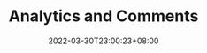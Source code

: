 ---
title: "Analytics and Comments" # the title of your post
date: 2022-03-30T23:00:23+08:00 # the posting time
hero: /images/posts/writing-posts/analytics.svg # cover photo
description: Adding analytics and disquss comment in hugo 
theme: Toha
menu:
  sidebar: # displays how the file structure in the sidebar is going to look
    name: Analytics & Comments # the name of the document in sidebar file hierarchy
    identifier: analytics-and-comments # distinguish the file from other files and helps in terms of category creation.
    weight: 500 #  the documents will appear in the file hierarchy based on this weight value in ascending order
---